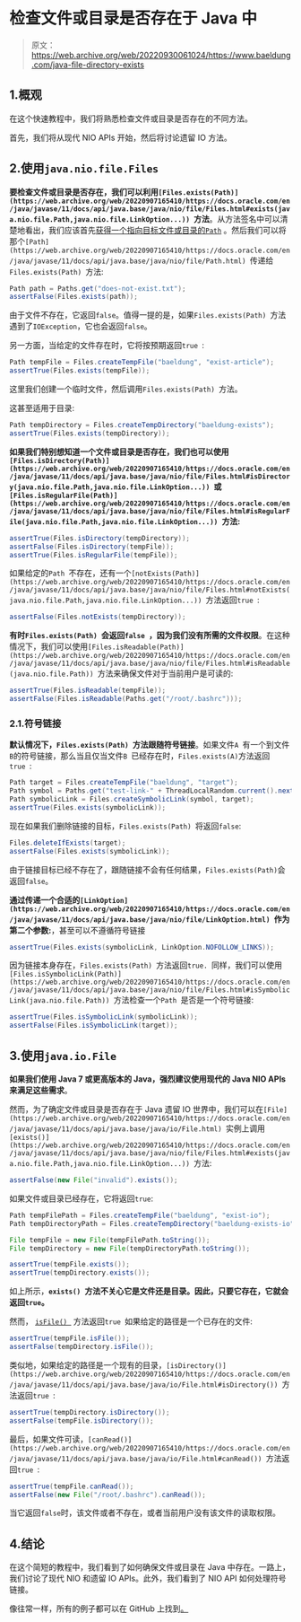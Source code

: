 # 检查文件或目录是否存在于 Java 中

> 原文：<https://web.archive.org/web/20220930061024/https://www.baeldung.com/java-file-directory-exists>

## 1.概观

在这个快速教程中，我们将熟悉检查文件或目录是否存在的不同方法。

首先，我们将从现代 NIO APIs 开始，然后将讨论遗留 IO 方法。

## 2.使用`java.nio.file.Files`

**要检查文件或目录是否存在，我们可以利用`[Files.exists(Path)](https://web.archive.org/web/20220907165410/https://docs.oracle.com/en/java/javase/11/docs/api/java.base/java/nio/file/Files.html#exists(java.nio.file.Path,java.nio.file.LinkOption...)) `方法**。从方法签名中可以清楚地看出，我们应该首先[获得一个指向目标文件或目录的`Path`](/web/20220907165410/https://www.baeldung.com/java-nio-2-path) 。然后我们可以将那个`[Path](https://web.archive.org/web/20220907165410/https://docs.oracle.com/en/java/javase/11/docs/api/java.base/java/nio/file/Path.html) `传递给`Files.exists(Path) `方法:

```java
Path path = Paths.get("does-not-exist.txt");
assertFalse(Files.exists(path));
```

由于文件不存在，它返回`false`。值得一提的是，如果`Files.exists(Path) `方法遇到了`IOException`，它也会返回`false`。

另一方面，当给定的文件存在时，它将按预期返回`true `:

```java
Path tempFile = Files.createTempFile("baeldung", "exist-article");
assertTrue(Files.exists(tempFile));
```

这里我们创建一个临时文件，然后调用`Files.exists(Path) `方法。

这甚至适用于目录:

```java
Path tempDirectory = Files.createTempDirectory("baeldung-exists");
assertTrue(Files.exists(tempDirectory));
```

**如果我们特别想知道一个文件或目录是否存在，我们也可以使用`[Files.isDirectory(Path)](https://web.archive.org/web/20220907165410/https://docs.oracle.com/en/java/javase/11/docs/api/java.base/java/nio/file/Files.html#isDirectory(java.nio.file.Path,java.nio.file.LinkOption...)) `或`[Files.isRegularFile(Path)](https://web.archive.org/web/20220907165410/https://docs.oracle.com/en/java/javase/11/docs/api/java.base/java/nio/file/Files.html#isRegularFile(java.nio.file.Path,java.nio.file.LinkOption...)) `方法:**

```java
assertTrue(Files.isDirectory(tempDirectory));
assertFalse(Files.isDirectory(tempFile));
assertTrue(Files.isRegularFile(tempFile));
```

如果给定的`Path `不存在，还有一个`[notExists(Path)](https://web.archive.org/web/20220907165410/https://docs.oracle.com/en/java/javase/11/docs/api/java.base/java/nio/file/Files.html#notExists(java.nio.file.Path,java.nio.file.LinkOption...)) `方法返回`true `:

```java
assertFalse(Files.notExists(tempDirectory));
```

**有时`Files.exists(Path) `会返回`false `，因为我们没有所需的文件权限**。在这种情况下，我们可以使用`[Files.isReadable(Path)](https://web.archive.org/web/20220907165410/https://docs.oracle.com/en/java/javase/11/docs/api/java.base/java/nio/file/Files.html#isReadable(java.nio.file.Path)) `方法来确保文件对于当前用户是可读的:

```java
assertTrue(Files.isReadable(tempFile));
assertFalse(Files.isReadable(Paths.get("/root/.bashrc")));
```

### 2.1.符号链接

**默认情况下，`Files.exists(Path) `方法跟随符号链接**。如果文件`A `有一个到文件`B`的符号链接，那么当且仅当文件`B `已经存在时，`Files.exists(A)`方法返回`true `:

```java
Path target = Files.createTempFile("baeldung", "target");
Path symbol = Paths.get("test-link-" + ThreadLocalRandom.current().nextInt());
Path symbolicLink = Files.createSymbolicLink(symbol, target);
assertTrue(Files.exists(symbolicLink));
```

现在如果我们删除链接的目标，`Files.exists(Path) `将返回`false`:

```java
Files.deleteIfExists(target);
assertFalse(Files.exists(symbolicLink));
```

由于链接目标已经不存在了，跟随链接不会有任何结果，`Files.exists(Path)`会返回`false`。

**通过传递一个合适的`[LinkOption](https://web.archive.org/web/20220907165410/https://docs.oracle.com/en/java/javase/11/docs/api/java.base/java/nio/file/LinkOption.html) `作为第二个参数:**，甚至可以不遵循符号链接

```java
assertTrue(Files.exists(symbolicLink, LinkOption.NOFOLLOW_LINKS));
```

因为链接本身存在，`Files.exists(Path) `方法返回`true. `同样，我们可以使用`[Files.isSymbolicLink(Path)](https://web.archive.org/web/20220907165410/https://docs.oracle.com/en/java/javase/11/docs/api/java.base/java/nio/file/Files.html#isSymbolicLink(java.nio.file.Path)) `方法检查一个`Path `是否是一个符号链接:

```java
assertTrue(Files.isSymbolicLink(symbolicLink));
assertFalse(Files.isSymbolicLink(target));
```

## 3.使用`java.io.File`

**如果我们使用 Java 7 或更高版本的 Java，强烈建议使用现代的 Java NIO APIs 来满足这些需求**。

然而，为了确定文件或目录是否存在于 Java 遗留 IO 世界中，我们可以在`[File](https://web.archive.org/web/20220907165410/https://docs.oracle.com/en/java/javase/11/docs/api/java.base/java/io/File.html) `实例上调用`[exists()](https://web.archive.org/web/20220907165410/https://docs.oracle.com/en/java/javase/11/docs/api/java.base/java/nio/file/Files.html#exists(java.nio.file.Path,java.nio.file.LinkOption...)) `方法:

```java
assertFalse(new File("invalid").exists());
```

如果文件或目录已经存在，它将返回`true`:

```java
Path tempFilePath = Files.createTempFile("baeldung", "exist-io");
Path tempDirectoryPath = Files.createTempDirectory("baeldung-exists-io");

File tempFile = new File(tempFilePath.toString());
File tempDirectory = new File(tempDirectoryPath.toString());

assertTrue(tempFile.exists());
assertTrue(tempDirectory.exists());
```

如上所示，**`exists() `方法不关心它是文件还是目录。因此，只要它存在，它就会返回`true`。**

然而， [`isFile() `](https://web.archive.org/web/20220907165410/https://docs.oracle.com/en/java/javase/11/docs/api/java.base/java/io/File.html#isFile()) 方法返回`true `如果给定的路径是一个已存在的文件:

```java
assertTrue(tempFile.isFile());
assertFalse(tempDirectory.isFile());
```

类似地，如果给定的路径是一个现有的目录，`[isDirectory()](https://web.archive.org/web/20220907165410/https://docs.oracle.com/en/java/javase/11/docs/api/java.base/java/io/File.html#isDirectory()) `方法返回`true `:

```java
assertTrue(tempDirectory.isDirectory());
assertFalse(tempFile.isDirectory());
```

最后，如果文件可读，`[canRead()](https://web.archive.org/web/20220907165410/https://docs.oracle.com/en/java/javase/11/docs/api/java.base/java/io/File.html#canRead()) `方法返回`true `:

```java
assertTrue(tempFile.canRead());
assertFalse(new File("/root/.bashrc").canRead());
```

当它返回`false`时，该文件或者不存在，或者当前用户没有该文件的读取权限。

## 4.结论

在这个简短的教程中，我们看到了如何确保文件或目录在 Java 中存在。一路上，我们讨论了现代 NIO 和遗留 IO APIs。此外，我们看到了 NIO API 如何处理符号链接。

像往常一样，所有的例子都可以在 GitHub 上找到[。](https://web.archive.org/web/20220907165410/https://github.com/eugenp/tutorials/tree/master/core-java-modules/core-java-io-3)